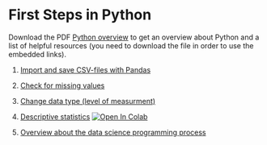 

# First Steps in Python

Download the PDF [Python overview](https://github.com/kirenz/first_steps_in_python/blob/master/Python_overview.pdf) to get an overview about Python and a list of helpful resources (you need to download the file in order to use the embedded links).


1) [Import and save CSV-files with Pandas](https://github.com/kirenz/first_steps_in_python/blob/master/1_pandas_import_save_csv.ipynb)
2) [Check for missing values](https://github.com/kirenz/first_steps_in_python/blob/master/2_data_tidying_missing_values.ipynb) 
3) [Change data type (level of measurment)](https://github.com/kirenz/first_steps_in_python/blob/master/3_level_of_measurement.ipynb)
4) [Descriptive statistics](https://github.com/kirenz/first_steps_in_python/blob/master/4_descriptive_statistics.ipynb) [![Open In Colab](https://colab.research.google.com/assets/colab-badge.svg)](https://colab.research.google.com/github/kirenz/first_steps_in_python/blob/master/4_descriptive_statistics.ipynb)

5) [Overview about the data science programming process](https://github.com/kirenz/first_steps_in_python)
